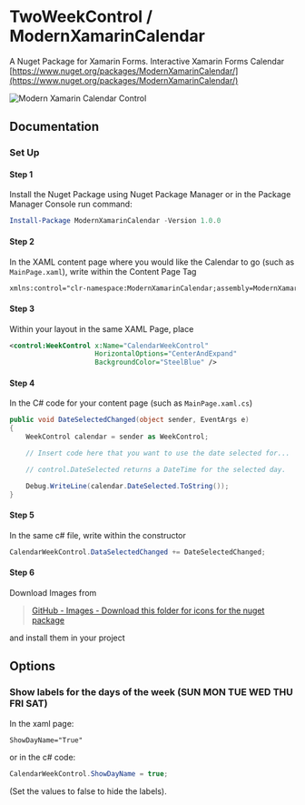 # TwoWeekControl / ModernXamarinCalendar

A Nuget Package for Xamarin Forms. Interactive Xamarin Forms Calendar
[https://www.nuget.org/packages/ModernXamarinCalendar/](https://www.nuget.org/packages/ModernXamarinCalendar/)

![Modern Xamarin Calendar Control](https://github.com/mattmorgan6/TwoWeekControl/blob/master/Images/ModernControlSnip.JPG)

## Documentation

### Set Up

#### Step 1

Install the Nuget Package using Nuget Package Manager or in the Package Manager
Console run command:

``` powershell
Install-Package ModernXamarinCalendar -Version 1.0.0
```

#### Step 2

In the XAML content page where you would like the Calendar to go (such as
`MainPage.xaml`), write within the Content Page Tag

``` xml
xmlns:control="clr-namespace:ModernXamarinCalendar;assembly=ModernXamarinCalendar"
```

#### Step 3

Within your layout in the same XAML Page, place

``` xml
<control:WeekControl x:Name="CalendarWeekControl"
                     HorizontalOptions="CenterAndExpand"
                     BackgroundColor="SteelBlue" />
```

#### Step 4

In the C# code for your content page (such as `MainPage.xaml.cs`)

``` csharp
public void DateSelectedChanged(object sender, EventArgs e)
{
    WeekControl calendar = sender as WeekControl;

    // Insert code here that you want to use the date selected for...

    // control.DateSelected returns a DateTime for the selected day.

    Debug.WriteLine(calendar.DateSelected.ToString());
}
```

#### Step 5

In the same c# file, write within the constructor

``` csharp
CalendarWeekControl.DataSelectedChanged += DateSelectedChanged;
```
 
#### Step 6

Download Images from
> [GitHub - Images - Download this folder for icons for the nuget package](https://github.com/mattmorgan6/ModernXamarinCalendar/tree/master/Images%20-Download%20this%20folder%20for%20icons%20for%20nuget%20package)

and install them in your project

## Options
### Show labels for the days of the week (SUN MON TUE WED THU FRI SAT)

In the xaml page:
```xml
ShowDayName="True"
```

or in the c# code:

``` csharp
CalendarWeekControl.ShowDayName = true;
```


(Set the values to false to hide the labels).
